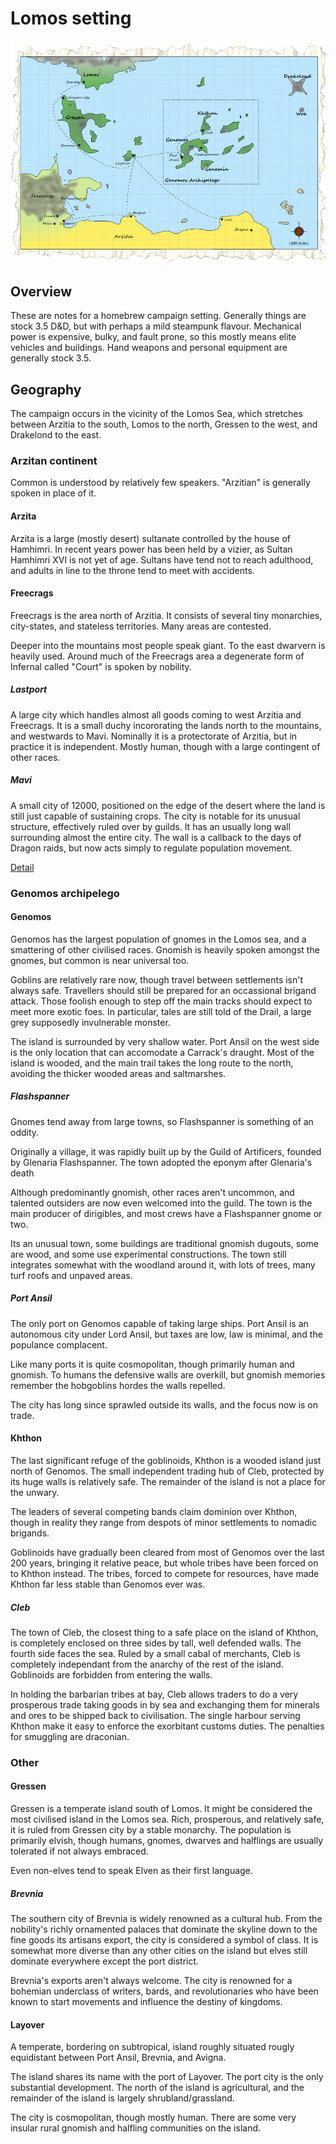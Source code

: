 # Lomos setting

![Map of area](./maps/lomos_sea.png "Lomos map")

## Overview

These are notes for a homebrew campaign setting. Generally things are stock 3.5 D&D, but with perhaps a mild steampunk flavour. Mechanical power is expensive, bulky, and fault prone, so this mostly means elite vehicles and buildings. Hand weapons and personal equipment are generally stock 3.5.

## Geography

The campaign occurs in the vicinity of the Lomos Sea, which stretches between Arzitia to the south, Lomos to the north, Gressen to the west, and Drakelond to the east.

### Arzitan continent

Common is understood by relatively few speakers. "Arzitian" is generally spoken in place of it.

#### Arzita

Arzita is a large (mostly desert) sultanate controlled by the house of Hamhimri. In recent years power has been held by a vizier, as Sultan Hamhimri XVI is not yet of age. Sultans have tend not to reach adulthood, and adults in line to the throne tend to meet with accidents.

#### Freecrags

Freecrags is the area north of Arzitia. It consists of several tiny monarchies, city-states, and stateless territories. Many areas are contested.

Deeper into the mountains most people speak giant. To the east dwarvern is heavily used. Around much of the Freecrags area a degenerate form of Infernal called "Court" is spoken by nobility.

##### Lastport

A large city which handles almost all goods coming to west Arzitia and Freecrags. It is a small duchy incororating the lands north to the mountains, and westwards to Mavi. Nominally it is a protectorate of Arzitia, but in practice it is independent. Mostly human, though with a large contingent of other races.

##### Mavi

A small city of 12000, positioned on the edge of the desert where the land is still just capable of sustaining crops. The city is notable for its unusual structure, effectively ruled over by guilds. It has an usually long wall surrounding almost the entire city. The wall is a callback to the days of Dragon raids, but now acts simply to regulate population movement. 

[Detail](./mavi.markdown)

### Genomos archipelego

#### Genomos

Genomos has the largest population of gnomes in the Lomos sea, and a smattering of other civilised races. Gnomish is heavily spoken amongst the gnomes, but common is near universal too.

Goblins are relatively rare now, though travel between settlements isn't always safe. Travellers should still be prepared for an occassional brigand attack. Those foolish enough to step off the main tracks should expect to meet more exotic foes. In particular, tales are still told of the Drail, a large grey supposedly invulnerable monster.

The island is surrounded by very shallow water. Port Ansil on the west side is the only location that can accomodate a Carrack's draught. Most of the island is wooded, and the main trail takes the long route to the north, avoiding the thicker wooded areas and saltmarshes.

##### Flashspanner

Gnomes tend away from large towns, so Flashspanner is something of an oddity.

Originally a village, it was rapidly built up by the Guild of Artificers, founded by Glenaria Flashspanner. The town adopted the eponym after Glenaria's death

Although predominantly gnomish, other races aren't uncommon, and talented outsiders are now even welcomed into the guild. The town is the main producer of dirigibles, and most crews have a Flashspanner gnome or two.

Its an unusual town, some buildings are traditional gnomish dugouts, some are wood, and some use experimental constructions. The town still integrates somewhat with the woodland around it, with lots of trees, many turf roofs and unpaved areas.

##### Port Ansil

The only port on Genomos capable of taking large ships. Port Ansil is an autonomous city under Lord Ansil, but taxes are low, law is minimal, and the populance complacent.

Like many ports it is quite cosmopolitan, though primarily human and gnomish. To humans the defensive walls are overkill, but gnomish memories remember the hobgoblins hordes the walls repelled.

The city has long since sprawled outside its walls, and the focus now is on trade.

#### Khthon

The last significant refuge of the goblinoids, Khthon is a wooded island just north of Genomos. The small independent trading hub of Cleb, protected by its huge walls is relatively safe. The remainder of the island is not a place for the unwary.

The leaders of several competing bands claim dominion over Khthon, though in reality they range from despots of minor settlements to nomadic brigands.

Goblinoids have gradually been cleared from most of Genomos over the last 200 years, bringing it relative peace, but whole tribes have been forced on to Khthon instead.  The tribes, forced to compete for resources, have made Khthon far less stable than Genomos ever was.

##### Cleb

The town of Cleb, the closest thing to a safe place on the island of Khthon, is completely enclosed on three sides by tall, well defended walls. The fourth side faces the sea. Ruled by a small cabal of merchants, Cleb is completely independant from the anarchy of the rest of the island. Goblinoids are forbidden from entering the walls.

In holding the barbarian tribes at bay, Cleb allows traders to do a very prosperous trade taking goods in by sea and exchanging them for minerals and ores to be shipped back to civilisation. The single harbour serving Khthon make it easy to enforce the exorbitant customs duties. The penalties for smuggling are draconian.

### Other
#### Gressen

Gressen is a temperate island south of Lomos. It might be considered the most civilised island in the Lomos sea. Rich, prosperous, and relatively safe, it is ruled from Gressen city by a stable monarchy. The population is primarily elvish, though humans, gnomes, dwarves and halflings are usually tolerated if not always embraced.

Even non-elves tend to speak Elven as their first language.

##### Brevnia

The southern city of Brevnia is widely renowned as a cultural hub. From the nobility's richly ornamented palaces that dominate the skyline down to the fine goods its artisans export, the city is considered a symbol of class. It is somewhat more diverse than any other cities on the island but elves still dominate everywhere except the port district.

Brevnia's exports aren't always welcome. The city is renowned for a bohemian underclass of writers, bards, and revolutionaries who have been known to start movements and influence the destiny of kingdoms.

#### Layover

A temperate, bordering on subtropical, island roughly situated rougly equidistant between Port Ansil, Brevnia, and Avigna.

The island shares its name with the port of Layover. The port city is the only substantial development. The north of the island is agricultural, and the remainder of the island is largely shrubland/grassland.

The city is cosmopolitan, though mostly human. There are some very insular rural gnomish and halfling communities on the island.

